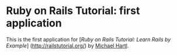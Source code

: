 # Ruby on Rails Tutorial: first application

This is the first application for
[*Ruby on Rails Tutorial: Learn Rails by Example*] (http://railstutorial.org/)
by [Michael Hartl](http://michaelhartl.com/).